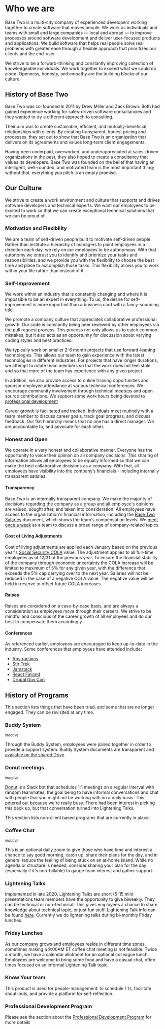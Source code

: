 # Who we are

Base Two is a multi-city company of experienced developers working together to create software that moves people. We work as individuals and teams with small and large companies — local and abroad — to improve processes around software development and deliver user-focused products and applications. We build software that helps real people solve real problems with greater ease through a flexible approach that prioritizes our clients and the end-user.

We strive to be a forward-thinking and constantly improving collection of knowledgeable individuals. We work together to exceed what we could do alone. Openness, honesty, and empathy are the building blocks of our culture.

## History of Base Two

Base Two was co-founded in 2011 by Drew Miller and Zack Brown. Both had gained experience working for sales-driven software consultancies and they wanted to try a different approach to consulting.

Their aim was to create sustainable, efficient, and mutually-beneficial relationships with clients. By creating transparent, honest pricing and processes, they set out to show that Base Two is an organization that delivers on its agreements and values long-term client engagements.

Having been underpaid, overworked, and underappreciated at sales-driven organizations in the past, they also hoped to create a consultancy that values its developers. Base Two was founded on the belief that having an intelligent, well-rounded, and motivated team is the most important thing; without that, everything you pitch is an empty promise.

## Our Culture

We strive to create a work environment and culture that supports and drives software developers and technical experts. We want our employees to be excited to work so that we can create exceptional technical solutions that we can be proud of.

### Motivation and Flexibility

We are a team of self-driven people built to motivate self-driven people. Rather than institute a hierarchy of managers to point employees in a direction each day, we rely on our employees to be autonomous. With that autonomy we entrust you to identify and prioritize your tasks and responsibilities, and we provide you with the flexibility to choose the best time and place to accomplish those tasks. This flexibility allows you to work within your life rather than instead of it.

### Self-Improvement

We work within an industry that is constantly changing and where it is impossible to be an expert in everything. To us, the desire for self-improvement is more important than a business card with a fancy-sounding title.

We promote a company culture that appreciates collaborative professional growth. Our code is constantly being peer reviewed by other employees via the pull request process. This process not only allows us to catch common mistakes, but it also acts as an opportunity for discussion about varying coding styles and best practices.

We typically work on smaller 2-6 month projects that use forward-leaning technologies. This allows our team to gain experience with the latest technologies in different industries. For projects that have longer durations, we attempt to rotate team members so that the work does not feel stale, and so that more of the team has experience with any given project.

In addition, we also provide access to online training opportunities and sponsor employee attendance at various technical conferences. We encourage community involvement through technical meetups and open source contributions. We support some work hours being devoted to [professional development](./day-to-day.md#professional-development)

Career growth is facilitated and tracked. Individuals meet routinely with a team member to discuss career goals, track goal progress, and discuss feedback. Our flat hierarchy means that no one has a direct manager. We are accountable to, and advocate for each other.

### Honest and Open

We operate in a very honest and collaborative manner. Everyone has the opportunity to voice their opinion on all company decisions. This sharing of information allows all employees to be equally informed so that we can make the best collaborative decisions as a company. With that, all employees have visibility into the company’s financials - including internally transparent salaries.

#### Transparency

Base Two is an internally transparent company. We make the majority of decisions regarding the company as a group and all employee's opinions are valued, sought after, and taken into consideration. All employees have access to the organization's financial information, including the [Base Two Salaries](https://b2io.slack.com/archives/C904HLD5L/p1516982712000070) document, which shows the team's compensation levels. We [meet once a week](./day-to-day.md#weekly-meeting) as a team to discuss a broad range of company-related topics.

#### Cost of Living Adjustments

Cost of living adjustments are applied each January based on the previous year's [Social Security COLA](https://www.ssa.gov/oact/cola/colaseries.html) value. The adjustment applies to all full-time employees as of 12/31 of the previous year. To ensure the financial stability of the company through economic uncertainty the COLA increase will be limited to maximum of 5% for any given year, with the difference that exceeds the 5% cap carrying over to the next year. Salaries will not be reduced in the case of a negative COLA value. The negative value will be held in reserve to offset future COLA increases. 

#### Raises

Raises are considered on a case-by-case basis, and are always a consideration as employees move through their careers. We strive to be mindful and conscious of the career growth of all employees and do our best to compensate them accordingly.

#### Conferences

As referenced earlier, employees are encouraged to keep up-to-date in the industry. Some conferences that employees have attended include:

- [Abstractions](https://abstractions.io/)
- [Stir Trek](https://stirtrek.com/)
- [Jamstack](https://jamstackconf.com/)
- [React Finland](https://react-finland.fi/)
- [Drupal Gov Con](https://www.drupalgovcon.org/)

## History of Programs

This section lists things that have been tried, and some that are no longer engaged. They can be revisited at any time.

### Buddy System

<sup>_*inactive*_</sup>

Through the Buddy System, employees were paired together in order to provide a support system. Buddy System documents are transparent and [available on the shared Drive](https://b2io.slack.com/archives/C904HLD5L/p1516982662000944).

### Donut meetings

<sup>_*inactive*_</sup>

[Donut](https://www.donut.com/?ref=slackdirectory) is a Slack bot that schedules 1:1 meetings on a regular interval with random teammates, the goal being to have informal conversations and chat with people that you might not be working with on a daily basis. This petered out because we're really busy. There had been interest in picking this back up, but that conversation turned into Lightening Talks.

This section lists non-client based programs that are currently in place.

### Coffee Chat

<sup>_*inactive*_</sup>

This is an optional daily zoom to give those who have time and interest a chance to say good morning, catch up, share their plans for the day, and in general reduce the feeling of being stuck on an at-home island. While no agenda or structure is needed, consider sharing your plan for the day (especially if it's non-billable) to gauge team interest and gather support.

### Lightening Talks

Implemented in late 2020, Lightening Talks are short (5-15 min) presentations team members have the opportunity to give biweekly. They can be technical or non-technical. This gives employees a chance to share knowledge about technical topic, or just fun stuff. Lightening Talk info can be found [here](https://drive.google.com/drive/folders/1ozg74kY_kEdRyTWFkE-Gttj0_MrOeCIG?usp=sharing). Currently we do lightening talks during bi-monthly Friday lunches.

### Friday Lunches

As our company grows and employees reside in different time zones, sometimes making a 9:00AM ET coffee chat meeting is not feasible. Twice a month, we have a calendar allotment for an optional colleague lunch. Employees are welcome to bring some food and have a casual chat, often times focused on an informal Lightening Talk topic.

### Know Your team

This product is used for people-management: to schedule 1:1s, facilitate shout-outs, and provide a platform for self-reflection.

### Professional Development Program

Please see the section about the [Professional Development Program](./day-to-day.md#professional-development) for more details
